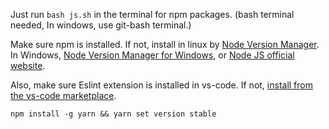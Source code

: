 
Just run `bash js.sh` in the terminal for npm packages. (bash terminal needed, In windows, use git-bash terminal.)

Make sure npm is installed. If not, install in linux by [Node Version Manager](https://github.com/nvm-sh/nvm). In Windows, [Node Version Manager for Windows](https://github.com/coreybutler/nvm-windows), or [Node JS official website](https://nodejs.org ).

Also, make sure Eslint extension is installed in vs-code. If not, [install from the vs-code marketplace](https://marketplace.visualstudio.com/items?itemName=dbaeumer.vscode-eslint).




`npm install -g yarn && yarn set version stable`




